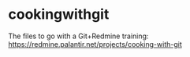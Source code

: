 cookingwithgit
==============

The files to go with a Git+Redmine training: https://redmine.palantir.net/projects/cooking-with-git
